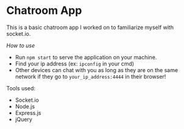 # Chatroom App
This is a basic chatroom app I worked on to familiarize myself with socket.io.


*How to use*
- Run `npm start` to serve the application on your machine.
- Find your ip address (ex: `ipconfig` in your cmd)
- Other devices can chat with you as long as they are on the same network if they go to `your_ip_address:4444` in their browser!

Tools used:
- Socket.io
- Node.js
- Express.js
- jQuery
